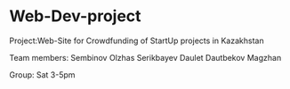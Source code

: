 # Web-Dev-project
Project:Web-Site for Crowdfunding of StartUp projects in Kazakhstan

Team members:
Sembinov Olzhas
Serikbayev Daulet
Dautbekov Magzhan

Group: Sat 3-5pm